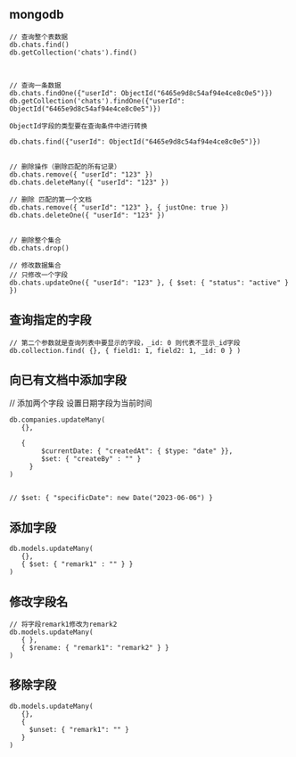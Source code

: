 <!--
 * @Author: 刘启明 455043818@qq.com
 * @Date: 2023-05-26 14:21:28
 * @LastEditors: 刘启明 455043818@qq.com
 * @LastEditTime: 2023-05-26 15:22:03
 * @FilePath: \blog\docs\javascript\2023-05-26-mongodb.md
 * @Description: 
 * 
 * Copyright (c) 2023 by ${git_name_email}, All Rights Reserved. 
-->


## mongodb
```
// 查询整个表数据
db.chats.find()
db.getCollection('chats').find()



// 查询一条数据
db.chats.findOne({"userId": ObjectId("6465e9d8c54af94e4ce8c0e5")})
db.getCollection('chats').findOne({"userId": ObjectId("6465e9d8c54af94e4ce8c0e5")})

ObjectId字段的类型要在查询条件中进行转换

db.chats.find({"userId": ObjectId("6465e9d8c54af94e4ce8c0e5")})


// 删除操作（删除匹配的所有记录）
db.chats.remove({ "userId": "123" })
db.chats.deleteMany({ "userId": "123" })

// 删除 匹配的第一个文档
db.chats.remove({ "userId": "123" }, { justOne: true })
db.chats.deleteOne({ "userId": "123" })


// 删除整个集合
db.chats.drop()

// 修改数据集合
// 只修改一个字段
db.chats.updateOne({ "userId": "123" }, { $set: { "status": "active" } })
```


## 查询指定的字段

```
// 第二个参数就是查询列表中要显示的字段，_id: 0 则代表不显示_id字段
db.collection.find( {}, { field1: 1, field2: 1, _id: 0 } )
```

## 向已有文档中添加字段


// 添加两个字段  设置日期字段为当前时间

```
db.companies.updateMany(
   {},
	 
   {
		$currentDate: { "createdAt": { $type: "date" }}, 	
		$set: { "createBy" : "" } 
	 }
)


// $set: { "specificDate": new Date("2023-06-06") }
```


## 添加字段
```
db.models.updateMany(
   {},
   { $set: { "remark1" : "" } }
)
```

## 修改字段名
```
// 将字段remark1修改为remark2
db.models.updateMany(
   { },
   { $rename: { "remark1": "remark2" } }
)

```
## 移除字段
```
db.models.updateMany(
   {},
   {
     $unset: { "remark1": "" }
   }
)
```
